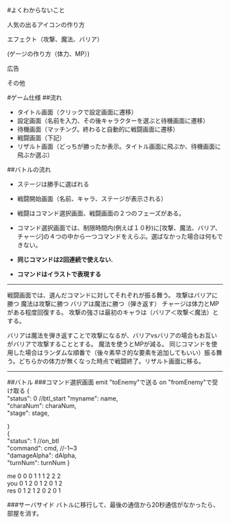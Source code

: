 #よくわからないこと

人気の出るアイコンの作り方

エフェクト（攻撃、魔法、バリア）

(ゲージの作り方（体力、MP）)

広告

その他


#ゲーム仕様
##流れ
- タイトル画面（クリックで設定画面に遷移）  
- 設定画面（名前を入力、その後キャラクターを選ぶと待機画面に遷移）
- 待機画面（マッチング。終わると自動的に戦闘画面に遷移）  
- 戦闘画面（下記）  
- リザルト画面（どっちが勝ったか表示。タイトル画面に飛ぶか、待機画面に飛ぶか選ぶ）


##バトルの流れ
- ステージは勝手に選ばれる  
- 戦闘開始画面（名前、キャラ、ステージが表示される）
- 戦闘はコマンド選択画面、戦闘画面の２つのフェーズがある。

- コマンド選択画面では、制限時間内(例えば１０秒)に[攻撃、魔法、バリア、チャージ]の４つの中から一つコマンドをえらぶ。選ばなかった場合は何もできない。  
- **同じコマンドは2回連続で使えない.**  
- **コマンドはイラストで表現する**

****

戦闘画面では、選んだコマンドに対してそれぞれが振る舞う。
攻撃はバリアに勝つ
魔法は攻撃に勝つ
バリアは魔法に勝つ（弾き返す）
チャージは体力とMPがある程度回復する。
攻撃の強さは最初のキャラは（バリア＜攻撃＜魔法）とする。

バリアは魔法を弾き返すことで攻撃になるが、バリアvsバリアの場合もお互いがバリアで攻撃することとする。
魔法を使うとMPが減る。
同じコマンドを使用した場合はランダムな順番で（後々素早さ的な要素を追加してもいい）振る舞う。どちらかの体力が無くなった時点で戦闘終了。リザルト画面に移る。

****
##バトル
###コマンド選択画面
emit "toEnemy"で送る
on "fromEnemy"で受け取る
{  
	"status": 0 //btl\_start 
	"myname": name,  
	"charaNum": charaNum,  
	"stage": stage,  

}  
{  
	"status": 1 //on\_btl  
	"command": cmd, //-1~3  
	"damageAlpha": dAlpha,  
	"turnNum": turnNum
}  

me  0 0 0 1 1 1 2 2 2  
you 0 1 2 0 1 2 0 1 2  
res 0 1 2 1 2 0 2 0 1 

###サーバサイド
バトルに移行して、最後の通信から20秒通信がなかったら、部屋を消す。